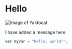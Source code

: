 # Hello
![Image of Yaktocat](https://octodex.github.com/images/yaktocat.png)




I have added a message here

``` javascript
var myVar = "Hello, world!";
```
